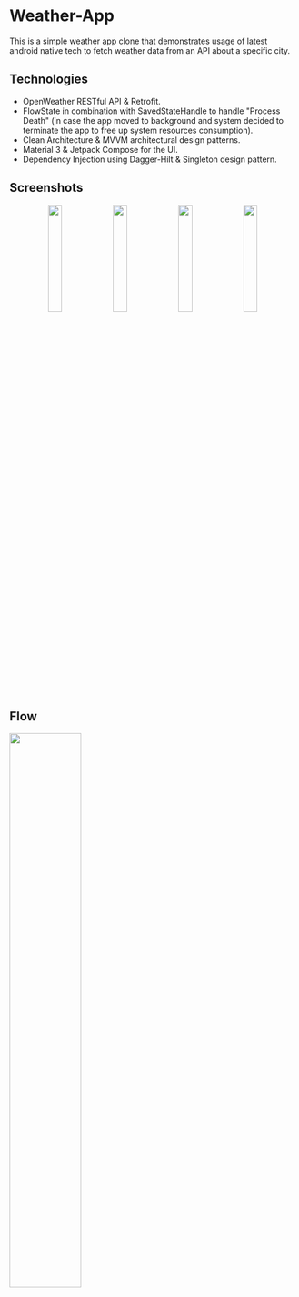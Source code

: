 # Weather-App
This is a simple weather app clone that demonstrates usage of latest android native tech to fetch weather data from an API about a specific city.

## Technologies
- OpenWeather RESTful API & Retrofit.
- FlowState in combination with SavedStateHandle to handle "Process Death" (in case the app moved to background and system decided to terminate the app to free up system resources consumption).
- Clean Architecture & MVVM architectural design patterns.
- Material 3 & Jetpack Compose for the UI.
- Dependency Injection using Dagger-Hilt & Singleton design pattern.

## Screenshots
<p align="center">
  <img src="https://user-images.githubusercontent.com/48866801/217986095-4a1e1302-83c9-43b6-8a94-df21a2ca9135.png" style="width: 22%; height: auto; display: inline-block;">
  <img src="https://user-images.githubusercontent.com/48866801/217986106-71c47467-ba10-4765-a703-8cd1abdc94f2.png" style="width: 22%; height: auto; display: inline-block;">
  <img src="https://user-images.githubusercontent.com/48866801/217986115-8e29a957-5978-4012-aaad-e1908572a288.png" style="width: 22%; height: auto; display: inline-block;">
  <img src="https://user-images.githubusercontent.com/48866801/217986123-5bbf5db1-0430-4270-a33d-201665d4470e.png" style="width: 22%; height: auto; display: inline-block;">
</p>

## Flow
<img style="width: 50%;" src="https://user-images.githubusercontent.com/48866801/218085316-0491361d-f58a-40db-86e9-ef9d1a0a6bc1.gif" />

